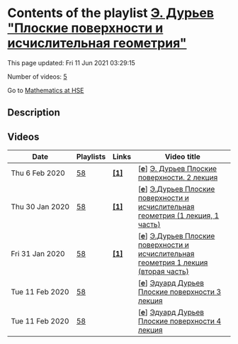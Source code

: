 # Contents of the playlist [Э. Дурьев "Плоские поверхности и исчислительная геометрия"](https://www.youtube.com/playlist?list=PLq3E5oubNNoBn2d1CIfdgdsEL297Oj6Ce)

This page updated: Fri 11 Jun 2021 03:29:15

Number of videos: [5](#videos)

Go to [Mathematics at HSE](../README.md)

## Description



## Videos

|Date|Playlists|Links|Video title|
|---|---|---|---|
| Thu&nbsp;6&nbsp;Feb&nbsp;2020 | [58](../playlists/58 "Э. Дурьев &#34;Плоские поверхности и исчислительная геометрия&#34;") | [**[1]**](https://drive.google.com/open?id=17z0plMhCh95NxPl26iuSwTBqZ12vtzk3) | [[**e**](https://studio.youtube.com/video/EcSktfMayCM/edit "Edit")] [Э. Дурьев Плоские поверхности. 2 лекция](https://www.youtube.com/watch?v=EcSktfMayCM&list=PLq3E5oubNNoBn2d1CIfdgdsEL297Oj6Ce "Записки лекций https://drive.google.com/open?id=17z0plMhCh95NxPl26iuSwTBqZ12vtzk3") |
| Thu&nbsp;30&nbsp;Jan&nbsp;2020 | [58](../playlists/58 "Э. Дурьев &#34;Плоские поверхности и исчислительная геометрия&#34;") | [**[1]**](https://drive.google.com/open?id=17z0plMhCh95NxPl26iuSwTBqZ12vtzk3) | [[**e**](https://studio.youtube.com/video/ODtxsr_cml8/edit "Edit")] [Э.Дурьев Плоские поверхности и исчислительная геометрия (1 лекция, 1 часть)](https://www.youtube.com/watch?v=ODtxsr_cml8&list=PLq3E5oubNNoBn2d1CIfdgdsEL297Oj6Ce "Записки лекций https://drive.google.com/open?id=17z0plMhCh95NxPl26iuSwTBqZ12vtzk3&#013;Плоские поверхности находятся на стыке нескольких дисциплин: алгебраической геометрии, динамики, комбинаторики и исчислительной геометрии. Плоские поверхности позволяют посмотреть на комплексные алгебраические кривые, а также на пространства модулей кривых и пространства Гурвица, с точки зрения Евклидовой геометрии. В этом курсе мы обсудим такие понятия как: поверхности в клеточку, ленточные графы, многочлены Концевича, объемы Мазура-Вича, попробуем понять их связь с теорией пересечения на пространствах модулей кривых.&#013;Лекции будут носить обзорный характер. Семинары будут посвящены примерам и доказательствам. &#013;Курс рассчитан на студентов, аспирантов и научных сотрудников.") |
| Fri&nbsp;31&nbsp;Jan&nbsp;2020 | [58](../playlists/58 "Э. Дурьев &#34;Плоские поверхности и исчислительная геометрия&#34;") | [**[1]**](https://drive.google.com/open?id=17z0plMhCh95NxPl26iuSwTBqZ12vtzk3) | [[**e**](https://studio.youtube.com/video/hBf95tgAbME/edit "Edit")] [Э.Дурьев Плоские поверхности и исчислительная геометрия 1 лекция (вторая часть)](https://www.youtube.com/watch?v=hBf95tgAbME&list=PLq3E5oubNNoBn2d1CIfdgdsEL297Oj6Ce "Записки лекций https://drive.google.com/open?id=17z0plMhCh95NxPl26iuSwTBqZ12vtzk3") |
| Tue&nbsp;11&nbsp;Feb&nbsp;2020 | [58](../playlists/58 "Э. Дурьев &#34;Плоские поверхности и исчислительная геометрия&#34;") |  | [[**e**](https://studio.youtube.com/video/pggsDH0gZWQ/edit "Edit")] [Эдуард Дурьев Плоские поверхности 3 лекция](https://www.youtube.com/watch?v=pggsDH0gZWQ&list=PLq3E5oubNNoBn2d1CIfdgdsEL297Oj6Ce "3 лекция из курса Эдуарда Дурьева про плоские поверхности.") |
| Tue&nbsp;11&nbsp;Feb&nbsp;2020 | [58](../playlists/58 "Э. Дурьев &#34;Плоские поверхности и исчислительная геометрия&#34;") |  | [[**e**](https://studio.youtube.com/video/YFEi8nSCYLM/edit "Edit")] [Эдуард Дурьев Плоские поверхности 4 лекция](https://www.youtube.com/watch?v=YFEi8nSCYLM&list=PLq3E5oubNNoBn2d1CIfdgdsEL297Oj6Ce "4 (последняя) лекция из курса Эдуарда Дурьева про Плоские поверхности.") |
